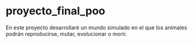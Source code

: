 # proyecto_final_poo

En este proyecto desarrollaré un mundo simulado en el que los animales podrán reproducirse, mutar, evolucionar o morir.

